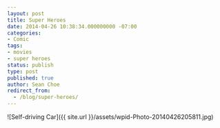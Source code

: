 ```yaml
---
layout: post
title: Super Heroes
date: 2014-04-26 10:38:34.000000000 -07:00
categories:
- Comic
tags:
- movies
- super heroes
status: publish
type: post
published: true
author: Sean Choe
redirect_from:
  - /blog/super-heroes/
---
```

![Self-driving Car]({{ site.url }}/assets/wpid-Photo-20140426205811.jpg)
